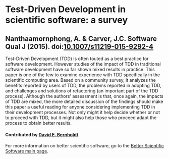 # Test-Driven Development in scientific software: a survey

## Nanthaamornphong, A. & Carver, J.C. Software Qual J (2015). doi:[10.1007/s11219-015-9292-4](http://dx.doi.org/10.1007/s11219-015-9292-4)

Test-Driven Development (TDD) is often touted as a best practice for software development.  However studies of the impact of TDD in traditional software development have so far shown mixed results in practice.  This paper is one of the few to examine experience with TDD specifically in the scientific computing area.  Based on a community survey, it analyzes the benefits reported by users of TDD, the problems reported in adopting TDD, and challenges and solutions of refactoring (an important part of the TDD process).  Although the authors' assessment is that, once again, the impacts of TDD are mixed, the more detailed discussion of the findings should make this paper a useful reading for anyone considering implementing TDD in their development processes.  Not only might it help decide whether or not to proceed with TDD, but it might also help those who proceed adapt the process to obtain better results.

#### Contributed by [David E. Bernholdt](https://github.com/bernhold)

For more information on better scientific software, go to the [Better Scientific Software main page](http://betterscientificsoftware.info).

<!---
Publish: yes
Categories: reliability
Topics: testing, reliability, reproducibility
Tags: experience, strategy
Level: 2
Prerequisites: defaults
Aggregate: none
--->
